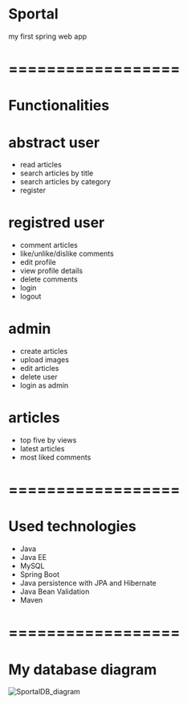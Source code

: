 # Sportal
my first spring web app 

# ==================

# Functionalities

# abstract user

- read articles
- search articles by title
- search articles by category
- register

# registred user

- comment articles
- like/unlike/dislike comments
- edit profile
- view profile details
- delete comments
- login
- logout

# admin

- create articles
- upload images
- edit articles
- delete user
- login as admin

# articles

- top five by views
- latest articles
- most liked comments
# ==================

# Used technologies

- Java
- Java EE
- MySQL
- Spring Boot
- Java persistence with JPA and Hibernate
- Java Bean Validation
- Maven

# ==================

# My database diagram

![SportalDB_diagram](https://user-images.githubusercontent.com/73641911/113506229-3d187c00-954c-11eb-909f-f2b27bf35d7b.JPG)


